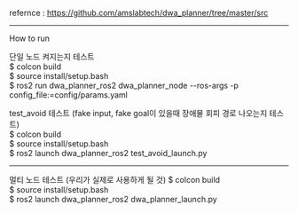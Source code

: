 
refernce : https://github.com/amslabtech/dwa_planner/tree/master/src

----------
How to run  

단일 노드 켜지는지 테스트  
$ colcon build  
$ source install/setup.bash  
$ ros2 run dwa_planner_ros2 dwa_planner_node --ros-args -p config_file:=config/params.yaml

test_avoid 테스트 (fake input, fake goal이 있을때 장애물 회피 경로 나오는지 테스트)  
$ colcon build  
$ source install/setup.bash  
$ ros2 launch dwa_planner_ros2 test_avoid_launch.py

----------

멀티 노드 테스트 (우리가 실제로 사용하게 될 것)
$ colcon build  
$ source install/setup.bash  
$ ros2 launch dwa_planner_ros2 dwa_planner_launch.py  
